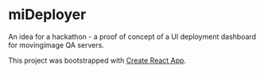# miDeployer

An idea for a hackathon - a proof of concept of a UI deployment dashboard for movingimage QA servers.

This project was bootstrapped with [Create React App](https://github.com/facebook/create-react-app).
